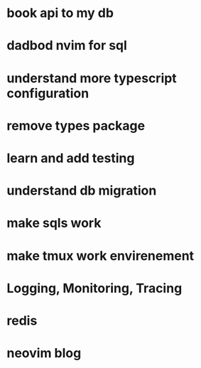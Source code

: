 # book api to my db

# dadbod nvim for sql

# understand more typescript configuration

# remove types package

# learn and add testing

# understand db migration

# make sqls work

# make tmux work envirenement

# Logging, Monitoring, Tracing

# redis

# neovim blog
